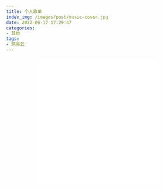 ```yaml
---
title: 个人歌单
index_img: /images/post/music-cover.jpg
date: 2022-06-17 17:29:47
categories:
- 其他
tags: 
- 网易云
---
```


<div style="display:flex; flex-direction:row; flex-wrap:wrap; justify-content:center;">

<iframe frameborder="no" border="0" marginwidth="0" marginheight="0" width=330 height=86 src="//music.163.com/outchain/player?type=2&id=29753364&auto=1&height=66"></iframe>

<iframe frameborder="no" border="0" marginwidth="0" marginheight="0" width=330 height=86 src="//music.163.com/outchain/player?type=2&id=1501126567&auto=1&height=66"></iframe>

<iframe frameborder="no" border="0" marginwidth="0" marginheight="0" width=330 height=86 src="//music.163.com/outchain/player?type=2&id=1901838921&auto=1&height=66"></iframe>

<iframe frameborder="no" border="0" marginwidth="0" marginheight="0" width=330 height=86 src="//music.163.com/outchain/player?type=2&id=298250&auto=1&height=66"></iframe>

</div>